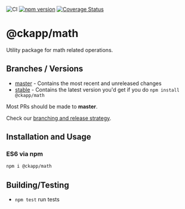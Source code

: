 ![CI](https://github.com/ckapps/math/workflows/CI/badge.svg)
[![npm version](https://badge.fury.io/js/%40ckapp%2Fmath.svg)](https://www.npmjs.com/@ckapp/math)
[![Coverage Status](https://coveralls.io/repos/github/ckapps/math/badge.svg?branch=master)](https://coveralls.io/github/ckapps/math?branch=master)

# @ckapp/math

Utility package for math related operations.

## Branches / Versions

- [master](https://github.com/ckapps/math/commits/master) - Contains the most recent and unreleased changes
- [stable](https://github.com/ckapps/math/tree/release/stable/1.x) - Contains the latest version you'd get if you do `npm install @ckapp/math`

Most PRs should be made to **master**.

Check our [branching and release strategy](https://github.com/ckapps/.github/blob/master/docs/branching.md).

## Installation and Usage

### ES6 via npm

```sh
npm i @ckapp/math
```

## Building/Testing

- `npm test` run tests
